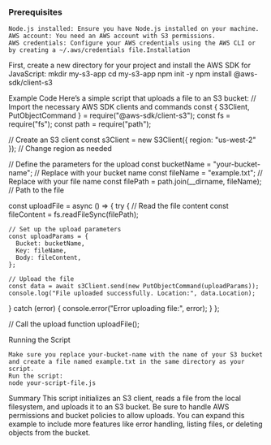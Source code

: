 ### Prerequisites
    Node.js installed: Ensure you have Node.js installed on your machine.
    AWS account: You need an AWS account with S3 permissions.
    AWS credentials: Configure your AWS credentials using the AWS CLI or by creating a ~/.aws/credentials file.Installation

First, create a new directory for your project and install the AWS SDK for JavaScript:
mkdir my-s3-app
cd my-s3-app
npm init -y
npm install @aws-sdk/client-s3

Example Code
Here’s a simple script that uploads a file to an S3 bucket:
// Import the necessary AWS SDK clients and commands
const { S3Client, PutObjectCommand } = require("@aws-sdk/client-s3");
const fs = require("fs");
const path = require("path");

// Create an S3 client
const s3Client = new S3Client({ region: "us-west-2" }); // Change region as needed

// Define the parameters for the upload
const bucketName = "your-bucket-name"; // Replace with your bucket name
const fileName = "example.txt"; // Replace with your file name
const filePath = path.join(__dirname, fileName); // Path to the file

const uploadFile = async () => {
  try {
    // Read the file content
    const fileContent = fs.readFileSync(filePath);

    // Set up the upload parameters
    const uploadParams = {
      Bucket: bucketName,
      Key: fileName,
      Body: fileContent,
    };

    // Upload the file
    const data = await s3Client.send(new PutObjectCommand(uploadParams));
    console.log("File uploaded successfully. Location:", data.Location);
  } catch (error) {
    console.error("Error uploading file:", error);
  }
};

// Call the upload function
uploadFile();

Running the Script

    Make sure you replace your-bucket-name with the name of your S3 bucket and create a file named example.txt in the same directory as your script.
    Run the script:
    node your-script-file.js
Summary
This script initializes an S3 client, reads a file from the local filesystem, and uploads it to an S3 bucket. Be sure to handle AWS permissions and bucket policies to allow uploads. You can expand this example to include more features like error handling, listing files, or deleting objects from the bucket.



    
